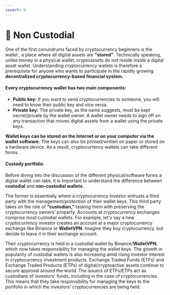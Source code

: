 ```yaml
---
coverY: 0
---
```


# 🔸 Non Custodial

One of the first conundrums faced by cryptocurrency beginners is the wallet , a place where all digital assets are **"stored"**. Technically speaking, unlike money in a physical wallet, cryptoassets do not reside inside a digital asset wallet. Understanding cryptocurrency wallets is therefore a prerequisite for anyone who wants to participate in the rapidly growing **decentralized cryptocurrency-based financial system.**

#### Every cryptocurrency wallet has two main components:

* **Public key:** If you want to send cryptocurrencies to someone, you will need to know their public key and vice versa.&#x20;
* **Private key:** The private key, as the name suggests, must be kept secret/private by the wallet owner. A wallet owner needs to sign off on any transaction that moves digital assets from a wallet using the private keys.

**Wallet keys can be stored on the Internet or on your computer via the wallet software.** The keys can also be printed/written on paper or stored on a hardware device. As a result, cryptocurrency wallets can take different forms.

#### Custody portfolio

Before diving into the discussion of the different physical/software forms a digital wallet can take, it is important to understand the difference between **custodial** and **non-custodial wallets.**

The former is essentially where a cryptocurrency investor entrusts a third party with the management/protection of their wallet keys. This third party takes on the role of **"custodian,"** tasking them with preserving the cryptocurrency owners' property. Accounts at cryptocurrency exchanges comprise most custodial wallets. For example, let's say a new cryptocurrency investor creates an account at a major cryptocurrency exchange like Binance or **WalletVPN**. Imagine they buy cryptocurrency, but decide to leave it in their exchange account.

Their cryptocurrency is held in a custodial wallet by Binance/**WalletVPN**, which now takes responsibility for managing the wallet keys. The growth in popularity of custodial wallets is also increasing amid rising investor interest in cryptocurrency investment products. Exchange Traded Funds (ETFs) and Exchange Traded Products (ETPs) of digital/cryptoactive assets continue to secure approval around the world. The issuers of ETFs/ETPs act as custodians of investors' funds, including in the case of cryptocurrencies. This means that they take responsibility for managing the keys to the portfolio in which the investors' cryptocurrencies are being held.

